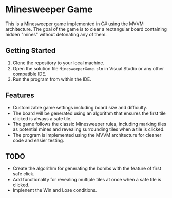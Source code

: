 # Minesweeper Game

This is a Minesweeper game implemented in C# using the MVVM architecture. The goal of the game is to clear a rectangular board containing hidden "mines" without detonating any of them.

## Getting Started

1. Clone the repository to your local machine.
2. Open the solution file `MinesweeperGame.sln` in Visual Studio or any other compatible IDE.
3. Run the program from within the IDE.

## Features

- Customizable game settings including board size and difficulty.
- The board will be generated using an algorithm that ensures the first tile clicked is always a safe tile.
- The game follows the classic Minesweeper rules, including marking tiles as potential mines and revealing surrounding tiles when a tile is clicked.
- The program is implemented using the MVVM architecture for cleaner code and easier testing.

## TODO

- Create the algorithm for generating the bombs with the feature of first safe click.
- Add functionality for revealing multiple tiles at once when a safe tile is clicked.
- Implenent the Win and Lose conditions.

